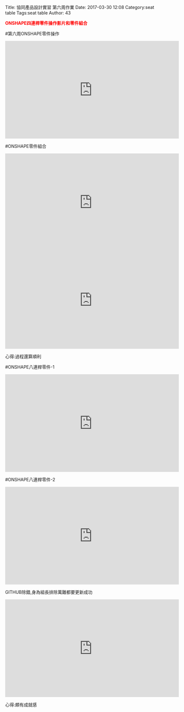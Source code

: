 Title: 協同產品設計實習 第六周作業
Date: 2017-03-30 12:08
Category:seat table
Tags:seat table
Author: 43

<b><font color="red">ONSHAPE四連桿零件操作影片和零件組合</font></b>

<!-- PELICAN_END_SUMMARY -->


#第六周ONSHAPE零件操作
 
 <iframe width="560" height="315" src="https://www.youtube.com/embed/D8X0iHyTuxk" frameborder="0" allowfullscreen></iframe>
 
#ONSHAPE零件組合
 
 <iframe width="560" height="315" src="https://www.youtube.com/embed/3QTLxLLvx8c" frameborder="0" allowfullscreen></iframe>


<iframe width="560" height="315" src="https://www.youtube.com/embed/pRknmdruorQ" frameborder="0" allowfullscreen></iframe>

心得:過程還算順利


#ONSHAPE八連桿零件-1

<iframe width="560" height="315" src="https://www.youtube.com/embed/vFPkivUgtog" frameborder="0" allowfullscreen></iframe>

#ONSHAPE八連桿零件-2

<iframe width="560" height="315" src="https://www.youtube.com/embed/psThVfUdbS4" frameborder="0" allowfullscreen></iframe>

GITHUB除錯,身為組長排除萬難都要更新成功

<iframe width="560" height="315" src="https://www.youtube.com/embed/mk2h2F0dFW8" frameborder="0" allowfullscreen></iframe>

心得:頗有成就感

